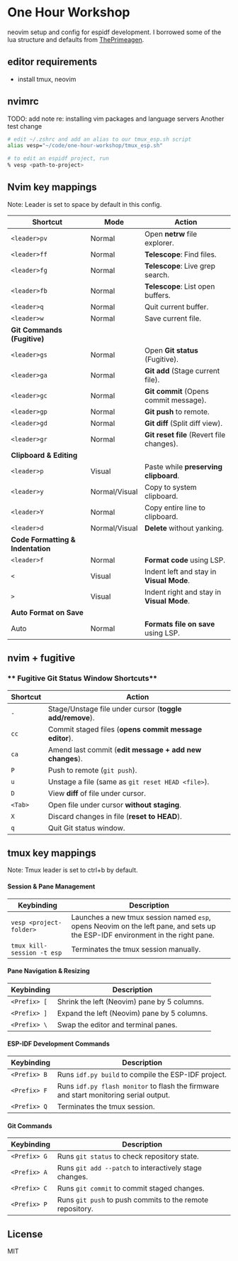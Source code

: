 # One Hour Workshop

neovim setup and config for espidf development.  I borrowed some of the lua structure and defaults from [ThePrimeagen](https://github.com/ThePrimeagen).

## editor requirements

- install tmux, neovim

## nvimrc

TODO: add note re: installing  vim packages and language servers
Another test change

```bash
# edit ~/.zshrc and add an alias to our tmux_esp.sh script
alias vesp="~/code/one-hour-workshop/tmux_esp.sh"

# to edit an espidf project, run
% vesp <path-to-project>
```

## Nvim key mappings

Note: Leader is set to space by default in this config.

| **Shortcut** | **Mode** | **Action** |
| --- | --- | --- |
| `<leader>pv` | Normal | Open **netrw** file explorer. |
| `<leader>ff` | Normal | **Telescope**: Find files. |
| `<leader>fg` | Normal | **Telescope**: Live grep search. |
| `<leader>fb` | Normal | **Telescope**: List open buffers. |
| `<leader>q` | Normal | Quit current buffer. |
| `<leader>w` | Normal | Save current file. |
| **Git Commands (Fugitive)** |     |     |
| `<leader>gs` | Normal | Open **Git status** (Fugitive). |
| `<leader>ga` | Normal | **Git add** (Stage current file). |
| `<leader>gc` | Normal | **Git commit** (Opens commit message). |
| `<leader>gp` | Normal | **Git push** to remote. |
| `<leader>gd` | Normal | **Git diff** (Split diff view). |
| `<leader>gr` | Normal | **Git reset file** (Revert file changes). |
| **Clipboard & Editing** |     |     |
| `<leader>p` | Visual | Paste while **preserving clipboard**. |
| `<leader>y` | Normal/Visual | Copy to system clipboard. |
| `<leader>Y` | Normal | Copy entire line to clipboard. |
| `<leader>d` | Normal/Visual | **Delete** without yanking. |
| **Code Formatting & Indentation** |     |     |
| `<leader>f` | Normal | **Format code** using LSP. |
| `<` | Visual | Indent left and stay in **Visual Mode**. |
| `>` | Visual | Indent right and stay in **Visual Mode**. |
| **Auto Format on Save** |     |     |
| Auto | Normal | **Formats file on save** using LSP. |

## nvim + fugitive

### ** Fugitive Git Status Window Shortcuts**

| **Shortcut** | **Action** |
| --- | --- |
| `-` | Stage/Unstage file under cursor (**toggle add/remove**). |
| `cc` | Commit staged files (**opens commit message editor**). |
| `ca` | Amend last commit (**edit message + add new changes**). |
| `P` | Push to remote (`git push`). |
| `u` | Unstage a file (same as `git reset HEAD <file>`). |
| `D` | View **diff** of file under cursor. |
| `<Tab>` | Open file under cursor **without staging**. |
| `X` | Discard changes in file (**reset to HEAD**). |
| `q` | Quit Git status window. |

## tmux key mappings

Note: Tmux leader is set to ctrl+b by default.

#### **Session & Pane Management**

| Keybinding | Description |
| --- | --- |
| `vesp <project-folder>` | Launches a new tmux session named `esp`, opens Neovim on the left pane, and sets up the ESP-IDF environment in the right pane. |
| `tmux kill-session -t esp` | Terminates the tmux session manually. |

#### **Pane Navigation & Resizing**

| Keybinding | Description |
| --- | --- |
| `<Prefix> [` | Shrink the left (Neovim) pane by 5 columns. |
| `<Prefix> ]` | Expand the left (Neovim) pane by 5 columns. |
| `<Prefix> \` | Swap the editor and terminal panes. |

#### **ESP-IDF Development Commands**

| Keybinding | Description |
| --- | --- |
| `<Prefix> B` | Runs `idf.py build` to compile the ESP-IDF project. |
| `<Prefix> F` | Runs `idf.py flash monitor` to flash the firmware and start monitoring serial output. |
| `<Prefix> Q` | Terminates the tmux session. |

#### **Git Commands**

| Keybinding | Description |
| --- | --- |
| `<Prefix> G` | Runs `git status` to check repository state. |
| `<Prefix> A` | Runs `git add --patch` to interactively stage changes. |
| `<Prefix> C` | Runs `git commit` to commit staged changes. |
| `<Prefix> P` | Runs `git push` to push commits to the remote repository. |

## License

MIT
